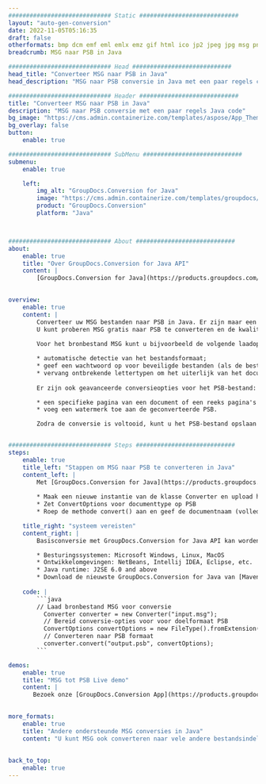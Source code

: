```yaml
---
############################# Static ############################
layout: "auto-gen-conversion"
date: 2022-11-05T05:16:35
draft: false
otherformats: bmp dcm emf eml emlx emz gif html ico jp2 jpeg jpg msg png psb psd svg svgz tga tif tiff webp wmf wmz
breadcrumb: MSG naar PSB in Java

############################# Head ############################
head_title: "Converteer MSG naar PSB in Java"
head_description: "MSG naar PSB conversie in Java met een paar regels code. Converteer meer dan 160 bestandsindelingen met de GroupDocs-documentconversie-API voor Java"

############################# Header ############################
title: "Converteer MSG naar PSB in Java"
description: "MSG naar PSB conversie met een paar regels Java code"
bg_image: "https://cms.admin.containerize.com/templates/aspose/App_Themes/V3/images/bg/header1.png"
bg_overlay: false
button:
    enable: true

############################# SubMenu ############################
submenu:
    enable: true

    left:
        img_alt: "GroupDocs.Conversion for Java"
        image: "https://cms.admin.containerize.com/templates/groupdocs/images/product-logos/90x90-noborder/groupdocs-conversion-java.png"
        product: "GroupDocs.Conversion"
        platform: "Java"



############################# About ############################
about:
    enable: true
    title: "Over GroupDocs.Conversion for Java API"
    content: |
        [GroupDocs.Conversion for Java](https://products.groupdocs.com/conversion/java/) is een geavanceerde conversie-API voor bestandsindelingen voor het converteren tussen populaire afbeeldings- en documentindelingen zoals Microsoft Office, OpenDocument, PDF, HTML, e-mail, CAD. en nog veel meer met slechts een paar regels code. De native API detecteert automatisch de formaten van de originele documenten en biedt veel opties voor het aanpassen van de geconverteerde documenten. Naast de functie om informatie uit een document te extraheren, ondersteunt het standaard ook het cachen van de conversieresultaten naar de lokale schijf. Elk type cacheopslag kan echter worden ondersteund door de juiste interfaces te implementeren - Amazon S3, Dropbox, Google Drive, Windows Azure, Reddis of andere.
    

overview:
    enable: true
    content: |
        Converteer uw MSG bestanden naar PSB in Java. Er zijn maar een paar regels Java code nodig op elk platform naar keuze, zoals Windows, Linux, macOS.
        U kunt proberen MSG gratis naar PSB te converteren en de kwaliteit van de conversieresultaten te evalueren. Naast eenvoudige scripts voor bestandsconversie, kunt u meer geavanceerde opties proberen voor het laden van het MSG-bronbestand en het opslaan van de PSB-uitvoer. 
        
        Voor het bronbestand MSG kunt u bijvoorbeeld de volgende laadopties gebruiken:

        * automatische detectie van het bestandsformaat;
        * geef een wachtwoord op voor beveiligde bestanden (als de bestandsindeling dit ondersteunt);
        * vervang ontbrekende lettertypen om het uiterlijk van het document te behouden.
        
        Er zijn ook geavanceerde conversieopties voor het PSB-bestand:

        * een specifieke pagina van een document of een reeks pagina's converteren;
        * voeg een watermerk toe aan de geconverteerde PSB.

        Zodra de conversie is voltooid, kunt u het PSB-bestand opslaan in uw lokale bestandspad of in opslag van derden, zoals FTP, Amazon S3, Google Drive, Dropbox enz. Let op - om MSG te converteren tot PSB, hoeft u geen extra software te installeren, zoals MS Office, Open Office, Adobe Acrobat Reader etc.


############################# Steps ############################
steps:
    enable: true
    title_left: "Stappen om MSG naar PSB te converteren in Java"
    content_left: |
        Met [GroupDocs.Conversion for Java](https://products.groupdocs.com/conversion/java/) kunnen ontwikkelaars het MSG-bestand eenvoudig converteren naar PSB met een paar regels code.
        
        * Maak een nieuwe instantie van de klasse Converter en upload het bestand MSG met het volledige pad
        * Zet ConvertOptions voor documenttype op PSB
        * Roep de methode convert() aan en geef de documentnaam (volledig pad) en formaat (PSB) door als parameter

    title_right: "systeem vereisten"
    content_right: |
        Basisconversie met GroupDocs.Conversion for Java API kan worden gedaan met slechts een paar regels code. Onze API's worden ondersteund op alle belangrijke platforms en besturingssystemen. Voordat u de onderstaande code uitvoert, moet u ervoor zorgen dat de volgende vereisten op uw systeem zijn geïnstalleerd.

        * Besturingssystemen: Microsoft Windows, Linux, MacOS
        * Ontwikkelomgevingen: NetBeans, Intellij IDEA, Eclipse, etc.
        * Java runtime: J2SE 6.0 and above
        * Download de nieuwste GroupDocs.Conversion for Java van [Maven](https://repository.groupdocs.com/webapp/#/artifacts/browse/tree/General/repo/com/groupdocs/groupdocs-conversion)
         
    code: |
        ```java    
        // Laad bronbestand MSG voor conversie
          Converter converter = new Converter("input.msg");
          // Bereid conversie-opties voor voor doelformaat PSB
          ConvertOptions convertOptions = new FileType().fromExtension("psb").getConvertOptions();
          // Converteren naar PSB formaat
          converter.convert("output.psb", convertOptions);
        ```

demos:
    enable: true
    title: "MSG tot PSB Live demo"
    content: |
       Bezoek onze [GroupDocs.Conversion App](https://products.groupdocs.app/conversion/family) website en probeer MSG naar PSB conversie nu. De gratis demo heeft de volgende voordelen:
          

more_formats:
    enable: true
    title: "Andere ondersteunde MSG conversies in Java"
    content: "U kunt MSG ook converteren naar vele andere bestandsindelingen. Zie de lijst hieronder."
       
       
back_to_top:
    enable: true
---
```

